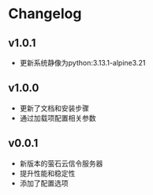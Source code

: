 # Changelog

## v1.0.1
- 更新系统静像为python:3.13.1-alpine3.21

## v1.0.0
- 更新了文档和安装步骤
- 通过加载项配置相关参数

## v0.0.1
- 新版本的萤石云信令服务器
- 提升性能和稳定性
- 添加了配置选项

